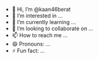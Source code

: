 - 👋 Hi, I’m @kaan46berat
- 👀 I’m interested in ...
- 🌱 I’m currently learning ...
- 💞️ I’m looking to collaborate on ...
- 📫 How to reach me ...
- 😄 Pronouns: ...
- ⚡ Fun fact: ...

<!---
kaan46berat/kaan46berat is a ✨ special ✨ repository because its `README.md` (this file) appears on your GitHub profile.
You can click the Preview link to take a look at your changes.
--->
